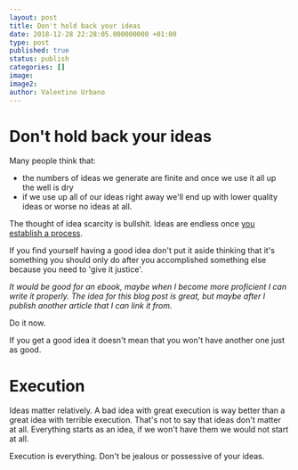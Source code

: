 ```yaml
---
layout: post
title: Don't hold back your ideas
date: 2018-12-28 22:28:05.000000000 +01:00
type: post
published: true
status: publish
categories: []
image:
image2:
author: Valentino Urbano
---
```


# Don't hold back your ideas

Many people think that:

- the numbers of ideas we generate are finite and once we use it all up the well is dry
- if we use up all of our ideas right away we'll end up with lower quality ideas or worse no ideas at all.

The thought of idea scarcity is bullshit.
Ideas are endless once [you establish a process][1].

If you find yourself having a good idea don't put it aside thinking that it's something you should only do after you accomplished something else because you need to 'give it justice'.

_It would be good for an ebook, maybe when I become more proficient I can write it properly. The idea for this blog post is great, but maybe after I publish another article that I can link it from._

Do it now.

If you get a good idea it doesn't mean that you won't have another one just as good.

# Execution

Ideas matter relatively. A bad idea with great execution is way better than a great idea with terrible execution. That's not to say that ideas don't matter at all. Everything starts as an idea, if we won't have them we would not start at all.

Execution is everything. Don't be jealous or possessive of your ideas.

[1]: https://200wordsaday.com/words/ideas-1075c01298fe1ea8
